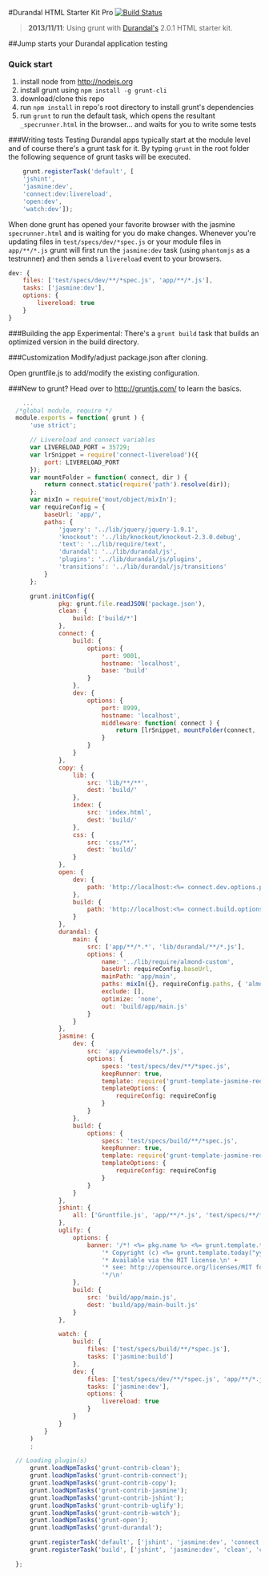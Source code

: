 #Durandal HTML Starter Kit Pro
[![Build Status](https://travis-ci.org/RainerAtSpirit/HTMLStarterKitPro.png?branch=master)](https://travis-ci.org/RainerAtSpirit/HTMLStarterKitPro)
>  **2013/11/11**: Using grunt with [Durandal's](http://www.durandaljs.com) 2.0.1 HTML starter kit.

##Jump starts your Durandal application testing

### Quick start

1. install node from http://nodejs.org
2. install grunt using `npm install -g grunt-cli`
3. download/clone this repo
4. run `npm install` in repo's root directory to install grunt's dependencies
5. run `grunt` to run the default task, which opens the resultant `_specrunner.html` in the browser... and waits for
you to write some tests

###Writing tests
Testing Durandal apps typically start at the module level and of course there's a grunt task for it.
By typing `grunt` in the root folder the following sequence of grunt tasks will be executed.

```javascript
    grunt.registerTask('default', [
    'jshint',
    'jasmine:dev',
    'connect:dev:livereload',
    'open:dev',
    'watch:dev']);
```

When done grunt has opened your favorite browser with the jasmine `specrunner.html` and is waiting for you do make
changes. Whenever you're updating files in `test/specs/dev/*spec.js` or your module files in `app/**/*.js` grunt will
 first run the `jasmine:dev` task (using `phantomjs` as a testrunner) and then sends a `livereload` event to your
 browsers.

```javascript
dev: {
    files: ['test/specs/dev/**/*spec.js', 'app/**/*.js'],
    tasks: ['jasmine:dev'],
    options: {
        livereload: true
    }
}
```

###Building the app
Experimental: There's a `grunt build` task that builds an optimized version in the build directory.

###Customization
Modify/adjust package.json after cloning.

Open gruntfile.js to add/modify the existing configuration.


###New to grunt?
Head over to http://gruntjs.com/ to learn the basics.



```javascript
    ...
  /*global module, require */
  module.exports = function( grunt ) {
      'use strict';

      // Livereload and connect variables
      var LIVERELOAD_PORT = 35729;
      var lrSnippet = require('connect-livereload')({
          port: LIVERELOAD_PORT
      });
      var mountFolder = function( connect, dir ) {
          return connect.static(require('path').resolve(dir));
      };
      var mixIn = require('mout/object/mixIn');
      var requireConfig = {
          baseUrl: 'app/',
          paths: {
              'jquery': '../lib/jquery/jquery-1.9.1',
              'knockout': '../lib/knockout/knockout-2.3.0.debug',
              'text': '../lib/require/text',
              'durandal': '../lib/durandal/js',
              'plugins': '../lib/durandal/js/plugins',
              'transitions': '../lib/durandal/js/transitions'
          }
      };

      grunt.initConfig({
              pkg: grunt.file.readJSON('package.json'),
              clean: {
                  build: ['build/*']
              },
              connect: {
                  build: {
                      options: {
                          port: 9001,
                          hostname: 'localhost',
                          base: 'build'
                      }
                  },
                  dev: {
                      options: {
                          port: 8999,
                          hostname: 'localhost',
                          middleware: function( connect ) {
                              return [lrSnippet, mountFolder(connect, '.')];
                          }
                      }
                  }
              },
              copy: {
                  lib: {
                      src: 'lib/**/**',
                      dest: 'build/'
                  },
                  index: {
                      src: 'index.html',
                      dest: 'build/'
                  },
                  css: {
                      src: 'css/**',
                      dest: 'build/'
                  }
              },
              open: {
                  dev: {
                      path: 'http://localhost:<%= connect.dev.options.port %>/_SpecRunner.html'
                  },
                  build: {
                      path: 'http://localhost:<%= connect.build.options.port %>'
                  }
              },
              durandal: {
                  main: {
                      src: ['app/**/*.*', 'lib/durandal/**/*.js'],
                      options: {
                          name: '../lib/require/almond-custom',
                          baseUrl: requireConfig.baseUrl,
                          mainPath: 'app/main',
                          paths: mixIn({}, requireConfig.paths, { 'almond': '../lib/require/almond-custom.js' }),
                          exclude: [],
                          optimize: 'none',
                          out: 'build/app/main.js'
                      }
                  }
              },
              jasmine: {
                  dev: {
                      src: 'app/viewmodels/*.js',
                      options: {
                          specs: 'test/specs/dev/**/*spec.js',
                          keepRunner: true,
                          template: require('grunt-template-jasmine-requirejs'),
                          templateOptions: {
                              requireConfig: requireConfig
                          }
                      }
                  },
                  build: {
                      options: {
                          specs: 'test/specs/build/**/*spec.js',
                          keepRunner: true,
                          template: require('grunt-template-jasmine-requirejs'),
                          templateOptions: {
                              requireConfig: requireConfig
                          }
                      }
                  }
              },
              jshint: {
                  all: ['Gruntfile.js', 'app/**/*.js', 'test/specs/**/*.js']
              },
              uglify: {
                  options: {
                      banner: '/*! <%= pkg.name %> <%= grunt.template.today("yyyy-mm-dd") %> \n' +
                          '* Copyright (c) <%= grunt.template.today("yyyy") %> YourName/YourCompany \n' +
                          '* Available via the MIT license.\n' +
                          '* see: http://opensource.org/licenses/MIT for blueprint.\n' +
                          '*/\n'
                  },
                  build: {
                      src: 'build/app/main.js',
                      dest: 'build/app/main-built.js'
                  }
              },

              watch: {
                  build: {
                      files: ['test/specs/build/**/*spec.js'],
                      tasks: ['jasmine:build']
                  },
                  dev: {
                      files: ['test/specs/dev/**/*spec.js', 'app/**/*.js'],
                      tasks: ['jasmine:dev'],
                      options: {
                          livereload: true
                      }
                  }
              }
          }
      )
      ;

  // Loading plugin(s)
      grunt.loadNpmTasks('grunt-contrib-clean');
      grunt.loadNpmTasks('grunt-contrib-connect');
      grunt.loadNpmTasks('grunt-contrib-copy');
      grunt.loadNpmTasks('grunt-contrib-jasmine');
      grunt.loadNpmTasks('grunt-contrib-jshint');
      grunt.loadNpmTasks('grunt-contrib-uglify');
      grunt.loadNpmTasks('grunt-contrib-watch');
      grunt.loadNpmTasks('grunt-open');
      grunt.loadNpmTasks('grunt-durandal');

      grunt.registerTask('default', ['jshint', 'jasmine:dev', 'connect:dev:livereload', 'open:dev', 'watch:dev']);
      grunt.registerTask('build', ['jshint', 'jasmine:dev', 'clean', 'copy', 'durandal:main', 'uglify', 'jasmine:build', 'connect:build', 'open:build']);

  };

```

